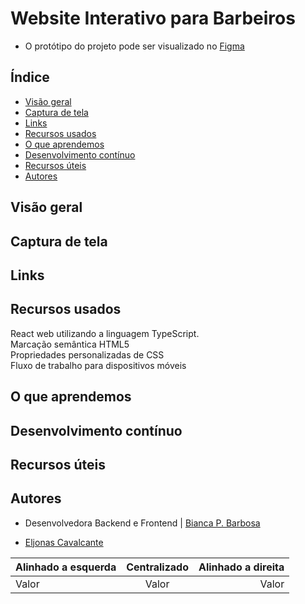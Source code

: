 # Website Interativo para Barbeiros
  * O protótipo do projeto pode ser visualizado no [Figma](https://www.figma.com/file/BXCihtXXh9p37lGsENV614/GoBarber?node-id=34%3A1180)

## Índice

  - [Visão geral](#visao-geral)
  - [Captura de tela](#captura-de-tela)
  - [Links](#links)
  - [Recursos usados](#recursos-usados)
  - [O que aprendemos](#o-que-aprendemos)
  - [Desenvolvimento contínuo](#Desenvolvimento-contínuo)
  - [Recursos úteis](#Recursos-uteis)
  - [Autores](#autores)

## Visão geral

## Captura de tela

## Links

## Recursos usados

React web utilizando a linguagem TypeScript. <br>
Marcação semântica HTML5 <br>
Propriedades personalizadas de CSS <br>
Fluxo de trabalho para dispositivos móveis <br>


## O que aprendemos

## Desenvolvimento contínuo

## Recursos úteis

## Autores



* Desenvolvedora Backend e Frontend  | [Bianca P. Barbosa](https://github.com/biancapb)

* [Eljonas Cavalcante](https://github.com/EljonasCavalcante)


Alinhado a esquerda | Centralizado | Alinhado a direita
:--------- | :------: | -------:
Valor | Valor | Valor




